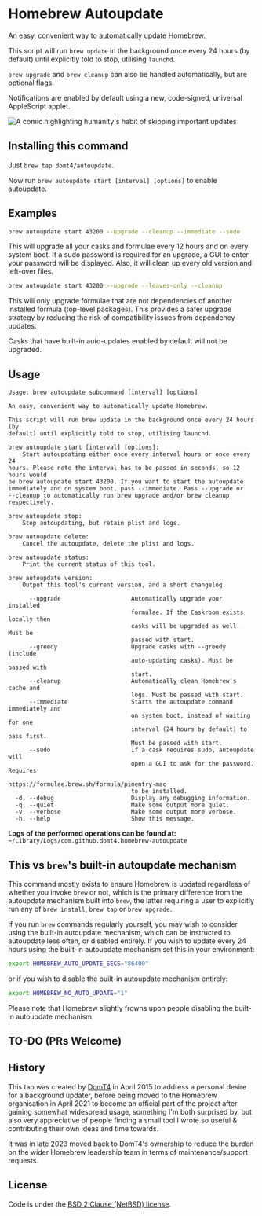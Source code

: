 # Homebrew Autoupdate

An easy, convenient way to automatically update Homebrew.

This script will run `brew update` in the background once every 24 hours (by
default) until explicitly told to stop, utilising `launchd`.

`brew upgrade` and `brew cleanup` can also be handled automatically, but
are optional flags.

Notifications are enabled by default using a new, code-signed, universal AppleScript applet.

![A comic highlighting humanity's habit of skipping important updates](https://imgs.xkcd.com/comics/update.png)

## Installing this command

Just `brew tap domt4/autoupdate`.

Now run `brew autoupdate start [interval] [options]` to enable autoupdate.

## Examples

```sh
brew autoupdate start 43200 --upgrade --cleanup --immediate --sudo
```

This will upgrade all your casks and formulae every 12 hours and on every system boot.
If a sudo password is required for an upgrade, a GUI to enter your password will be displayed.
Also, it will clean up every old version and left-over files.

```sh
brew autoupdate start 43200 --upgrade --leaves-only --cleanup
```

This will only upgrade formulae that are not dependencies of another installed formula (top-level packages).
This provides a safer upgrade strategy by reducing the risk of compatibility issues from dependency updates.

Casks that have built-in auto-updates enabled by default will not be upgraded.

## Usage

[comment]: # (HELP-COMMAND-OUTPUT:START)

```help
Usage: brew autoupdate subcommand [interval] [options]

An easy, convenient way to automatically update Homebrew.

This script will run brew update in the background once every 24 hours (by
default) until explicitly told to stop, utilising launchd.

brew autoupdate start [interval] [options]:
    Start autoupdating either once every interval hours or once every 24
hours. Please note the interval has to be passed in seconds, so 12 hours would
be brew autoupdate start 43200. If you want to start the autoupdate
immediately and on system boot, pass --immediate. Pass --upgrade or
--cleanup to automatically run brew upgrade and/or brew cleanup
respectively.

brew autoupdate stop:
    Stop autoupdating, but retain plist and logs.

brew autoupdate delete:
    Cancel the autoupdate, delete the plist and logs.

brew autoupdate status:
    Print the current status of this tool.

brew autoupdate version:
    Output this tool's current version, and a short changelog.

      --upgrade                    Automatically upgrade your installed
                                   formulae. If the Caskroom exists locally then
                                   casks will be upgraded as well. Must be
                                   passed with start.
      --greedy                     Upgrade casks with --greedy (include
                                   auto-updating casks). Must be passed with
                                   start.
      --cleanup                    Automatically clean Homebrew's cache and
                                   logs. Must be passed with start.
      --immediate                  Starts the autoupdate command immediately and
                                   on system boot, instead of waiting for one
                                   interval (24 hours by default) to pass first.
                                   Must be passed with start.
      --sudo                       If a cask requires sudo, autoupdate will
                                   open a GUI to ask for the password. Requires
                                   https://formulae.brew.sh/formula/pinentry-mac
                                   to be installed.
  -d, --debug                      Display any debugging information.
  -q, --quiet                      Make some output more quiet.
  -v, --verbose                    Make some output more verbose.
  -h, --help                       Show this message.
```

[comment]: # (HELP-COMMAND-OUTPUT:END)

**Logs of the performed operations can be found at:** `~/Library/Logs/com.github.domt4.homebrew-autoupdate`

## This vs `brew`'s built-in autoupdate mechanism

This command mostly exists to ensure Homebrew is updated regardless of whether
you invoke `brew` or not, which is the primary difference from the autoupdate
mechanism built into `brew`, the latter requiring a user to explicitly run
any of `brew install`, `brew tap` or `brew upgrade`.

If you run `brew` commands regularly yourself, you may wish to consider using
the built-in autoupdate mechanism, which can be instructed to autoupdate less
often, or disabled entirely. If you wish to update every 24 hours using the
built-in autoupdate mechanism set this in your environment:

```sh
export HOMEBREW_AUTO_UPDATE_SECS="86400"
```

or if you wish to disable the built-in autoupdate mechanism entirely:

```sh
export HOMEBREW_NO_AUTO_UPDATE="1"
```

Please note that Homebrew slightly frowns upon people disabling the built-in
autoupdate mechanism.

## TO-DO (PRs Welcome)

## History

This tap was created by [DomT4](https://github.com/DomT4) in April 2015 to
address a personal desire for a background updater, before being moved to
the Homebrew organisation in April 2021 to become an official part of the
project after gaining somewhat widespread usage, something I'm both surprised
by, but also very appreciative of people finding a small tool I wrote so
useful & contributing their own ideas and time towards.

It was in late 2023 moved back to DomT4's ownership to reduce the burden on
the wider Homebrew leadership team in terms of maintenance/support requests.

## License

Code is under the [BSD 2 Clause (NetBSD) license](https://github.com/DomT4/homebrew-autoupdate/blob/master/LICENSE.txt).
